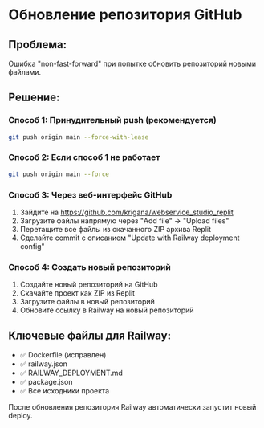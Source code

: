 # Обновление репозитория GitHub

## Проблема: 
Ошибка "non-fast-forward" при попытке обновить репозиторий новыми файлами.

## Решение:

### Способ 1: Принудительный push (рекомендуется)
```bash
git push origin main --force-with-lease
```

### Способ 2: Если способ 1 не работает
```bash
git push origin main --force
```

### Способ 3: Через веб-интерфейс GitHub
1. Зайдите на https://github.com/krigana/webservice_studio_replit
2. Загрузите файлы напрямую через "Add file" → "Upload files"
3. Перетащите все файлы из скачанного ZIP архива Replit
4. Сделайте commit с описанием "Update with Railway deployment config"

### Способ 4: Создать новый репозиторий
1. Создайте новый репозиторий на GitHub
2. Скачайте проект как ZIP из Replit
3. Загрузите файлы в новый репозиторий
4. Обновите ссылку в Railway на новый репозиторий

## Ключевые файлы для Railway:
- ✅ Dockerfile (исправлен)
- ✅ railway.json
- ✅ RAILWAY_DEPLOYMENT.md
- ✅ package.json
- ✅ Все исходники проекта

После обновления репозитория Railway автоматически запустит новый deploy.